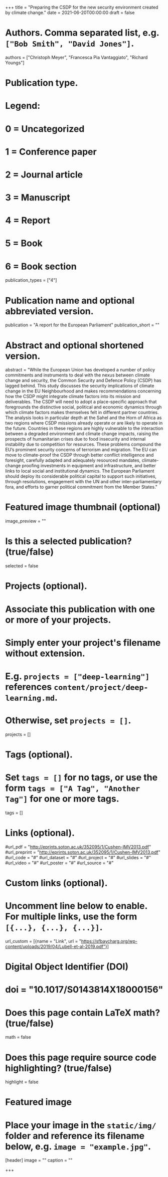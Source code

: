 +++
title = "Preparing the CSDP for the new security environment created by climate change."
date = 2021-06-20T00:00:00
draft = false

# Authors. Comma separated list, e.g. `["Bob Smith", "David Jones"]`.
authors = ["Christoph Meyer", "Francesca Pia Vantaggiato", "Richard Youngs"]

# Publication type.
# Legend:
# 0 = Uncategorized
# 1 = Conference paper
# 2 = Journal article
# 3 = Manuscript
# 4 = Report
# 5 = Book
# 6 = Book section
publication_types = ["4"]

# Publication name and optional abbreviated version.
publication = "A report for the European Parliament"
publication_short = ""

# Abstract and optional shortened version.
abstract = "While the European Union has developed a number of policy commitments and instruments to deal with the nexus between climate change and security, the Common Security and Defence Policy (CSDP) has lagged behind. This study discusses the security implications of climate change in the EU Neighbourhood and makes recommendations concerning how the CSDP might integrate climate factors into its mission and deliverables. The CSDP will need to adopt a place-specific approach that foregrounds the distinctive social, political and economic dynamics through which climate factors makes themselves felt in different partner countries. The analysis looks in particular depth at the Sahel and the Horn of Africa as two regions where CSDP missions already operate or are likely to operate in the future. Countries in these regions are highly vulnerable to the interaction between a degraded environment and climate change impacts, raising the prospects of humanitarian crises due to food insecurity and internal instability due to competition for resources. These problems compound the EU’s prominent security concerns of terrorism and migration. The EU can move to climate-proof the CSDP through better conflict intelligence and foresight, carefully adapted and adequately resourced mandates, climate-change proofing investments in equipment and infrastructure, and better links to local social and institutional dynamics. The European Parliament should deploy its considerable political capital to support such initiatives, through resolutions, engagement with the UN and other inter-parliamentary fora, and efforts to garner political commitment from the Member States."


# Featured image thumbnail (optional)
image_preview = ""

# Is this a selected publication? (true/false)
selected = false

# Projects (optional).
#   Associate this publication with one or more of your projects.
#   Simply enter your project's filename without extension.
#   E.g. `projects = ["deep-learning"]` references `content/project/deep-learning.md`.
#   Otherwise, set `projects = []`.
projects = []

# Tags (optional).
#   Set `tags = []` for no tags, or use the form `tags = ["A Tag", "Another Tag"]` for one or more tags.
tags = []

# Links (optional).
#url_pdf = "http://eprints.soton.ac.uk/352095/1/Cushen-IMV2013.pdf"
#url_preprint = "http://eprints.soton.ac.uk/352095/1/Cushen-IMV2013.pdf"
#url_code = "#"
#url_dataset = "#"
#url_project = "#"
#url_slides = "#"
#url_video = "#"
#url_poster = "#"
#url_source = "#"

# Custom links (optional).
#   Uncomment line below to enable. For multiple links, use the form `[{...}, {...}, {...}]`.
url_custom = [{name = "Link", url = "https://sfbaycharg.org/wp-content/uploads/2019/04/Lubell-et-al-2019.pdf"}]

# Digital Object Identifier (DOI)
# doi = "10.1017/S0143814X18000156"

# Does this page contain LaTeX math? (true/false)
math = false

# Does this page require source code highlighting? (true/false)
highlight = false

# Featured image
# Place your image in the `static/img/` folder and reference its filename below, e.g. `image = "example.jpg"`.
[header]
image = ""
caption = ""

+++

